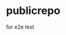 # publicrepo
for e2e test















































































































































































































































































































































































































































































































































































































































































































































































































































































































































































































































































































































































































































































































































































































































































































































































































































































































































































































































































































































































































































































































































































































































































































































































































































































































































































































































































































































































































































































































































































































































































































































































































































































































































































































































































































